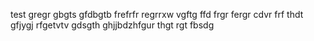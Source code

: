 test gregr gbgts gfdbgtb frefrfr regrrxw vgftg ffd frgr fergr cdvr frf thdt
gfjygj rfgetvtv gdsgth ghjjbdzhfgur thgt rgt fbsdg
